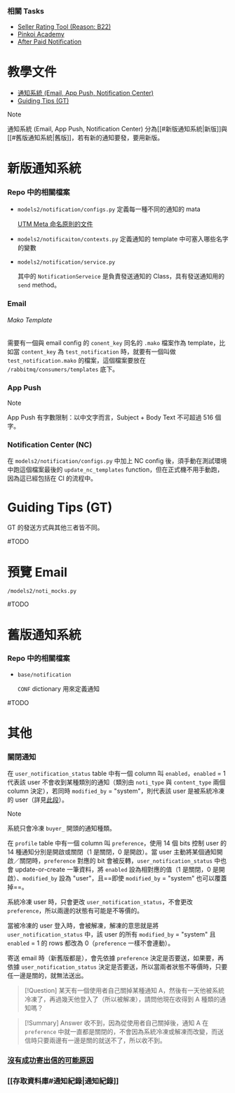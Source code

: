 ### 相關 Tasks

- [Seller Rating Tool (Reason: B22)](https://app.asana.com/0/1201591574237600/1204191157675342/f)
- [Pinkoi Academy](https://app.asana.com/0/1201591574237600/1204212555752821/f)
- [After Paid Notification](https://app.asana.com/0/1201591574237600/1204028093057409/f)

# 教學文件

- [通知系統 (Email, App Push, Notification Center)](https://sites.google.com/pinkoi.com/epd-wiki/home/dev-guide/for-backend-engineers/know-how/%E5%90%84%E9%A1%9E%E7%B3%BB%E7%B5%B1%E9%80%9A%E7%9F%A5%E9%96%8B%E7%99%BC%E6%96%B9%E6%B3%95?pli=1&authuser=1)
- [Guiding Tips (GT)](https://paper.dropbox.com/doc/Guiding-Tips-Admin-Tool---B2wmGo~M3CncImEXm56k33WDAg-wQwhd4F32n8DVeHkuan6X)

> [!Note]
> 通知系統 (Email, App Push, Notification Center) 分為[[#新版通知系統|新版]]與[[#舊版通知系統|舊版]]，若有新的通知要發，要用新版。

# 新版通知系統

### Repo 中的相關檔案

- `models2/notification/configs.py` 定義每一種不同的通知的 mata

    [UTM Meta 命名原則的文件](https://docs.google.com/spreadsheets/d/1sSb2Zd-SCFFcxCOvvlPMmizIH7MK_ViU0fHDB6wbwlg/edit?pli=1#gid=1969289036)

- `models2/notificaiton/contexts.py` 定義通知的 template 中可塞入哪些名字的變數

- `models2/notification/service.py`

    其中的 `NotificationServeice` 是負責發送通知的 Class，具有發送通知用的 `send` method。

### Email

###### Mako Template

需要有一個與 email config 的 `conent_key` 同名的 `.mako` 檔案作為 template，比如當 `content_key` 為 `test_notification` 時，就要有一個叫做 `test_notification.mako` 的檔案，這個檔案要放在 `/rabbitmq/consumers/templates` 底下。

### App Push

> [!Note]
> App Push 有字數限制：以中文字而言，Subject + Body Text 不可超過 516 個字。

### Notification Center (NC)

在 `models2/notification/configs.py` 中加上 NC config 後，須手動在測試環境中跑這個檔案最後的 `update_nc_templates` function，但在正式機不用手動跑，因為這已經包括在 CI 的流程中。

# Guiding Tips (GT)

GT 的發送方式與其他三者皆不同。

#TODO 

# 預覽 Email

`/models2/noti_mocks.py`

#TODO 

# 舊版通知系統

### Repo 中的相關檔案

- `base/notification`

    `CONF` dictionary 用來定義通知

#TODO 

# 其他

### 關閉通知

在 `user_notification_status` table 中有一個 column 叫 `enabled`，`enabled` = 1 代表該 user 不會收到某種類別的通知（類別由 `noti_type` 與 `content_type` 兩個 column 決定），若同時 `modified_by` = "system"，則代表該 user 是被系統冷凍的 user（詳見[此段](https://github.com/pinkoi-inc/pinkoi/blob/5b91509b8d6602663b1ea76e0496f341e9c85f38/models2/user_notification_status.py#L18)）。

>[!Note]
>系統只會冷凍 `buyer_` 開頭的通知種類。

在 `profile` table 中有一個 column 叫 `preference`，使用 14 個 bits 控制 user 的 14 種通知分別是開啟或關閉（1 是關閉，0 是開啟）。當 user 主動將某個通知開啟／關閉時，`preference` 對應的 bit 會被反轉，`user_notification_status` 中也會 update-or-create 一筆資料，將 `enabled` 設為相對應的值（1 是關閉，0 是開啟）、`modified_by` 設為 "user"，且==即使 `modified_by` = "system" 也可以覆蓋掉==。

系統冷凍 user 時，只會更改 `user_notification_status`，不會更改 `preference`，所以兩邊的狀態有可能是不等價的。

當被冷凍的 user 登入時，會被解凍，解凍的意思就是將 `user_notification_status` 中，該 user 的所有 `modified_by` = "system" 且 `enabled` = 1 的 rows 都改為 0（`preference` 一樣不會連動）。

寄送 email 時（新舊版都是），會先依據 `preference` 決定是否要送，如果要，再依據 `user_notification_status` 決定是否要送，所以當兩者狀態不等價時，只要任一邊是關的，就無法送出。

>[!Question]
>某天有一個使用者自己關掉某種通知 A，然後有一天他被系統冷凍了，再過幾天他登入了（所以被解凍），請問他現在收得到 A 種類的通知嗎？

>[!Summary] Answer
>收不到，因為從使用者自己關掉後，通知 A 在 `preference` 中就一直都是關閉的，不會因為系統冷凍或解凍而改變，而送信時只要兩邊有一邊是關的就送不了，所以收不到。

### [沒有成功寄出信的可能原因](https://paper.dropbox.com/doc/--B9Ir6izJRE0COc0qdF2Dyv6YAg-rIA8F1XCh3lHKslIdt0u1)

### [[存取資料庫#通知紀錄|通知紀錄]]
